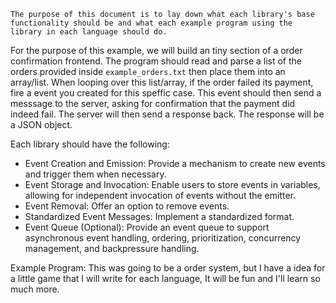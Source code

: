 `The purpose of this document is to lay down what each library's base functionality should be and what each example program using the library in each language should do.`

For the purpose of this example, we will build an tiny section of a order confirmation frontend.
The program should read and parse a list of the orders provided inside `example_orders.txt` then place them into an array/list.
When looping over this list/array, if the order failed its payment, fire a event you created for this speffic case.
This event should then send a messsage to the server, asking for confirmation that the payment did indeed fail. The server will then send a response back. The response will be a JSON object.

Each library should have the following:
- Event Creation and Emission: Provide a mechanism to create new events and trigger them when necessary.
- Event Storage and Invocation: Enable users to store events in variables, allowing for independent invocation of events without the emitter.
- Event Removal: Offer an option to remove events.
- Standardized Event Messages: Implement a standardized format.
- Event Queue (Optional): Provide an event queue to support asynchronous event handling, ordering, prioritization, concurrency management, and backpressure handling.

Example Program:
This was going to be a order system, but I have a idea for a little game that I will write for each language,
It will be fun and I'll learn so much more.
